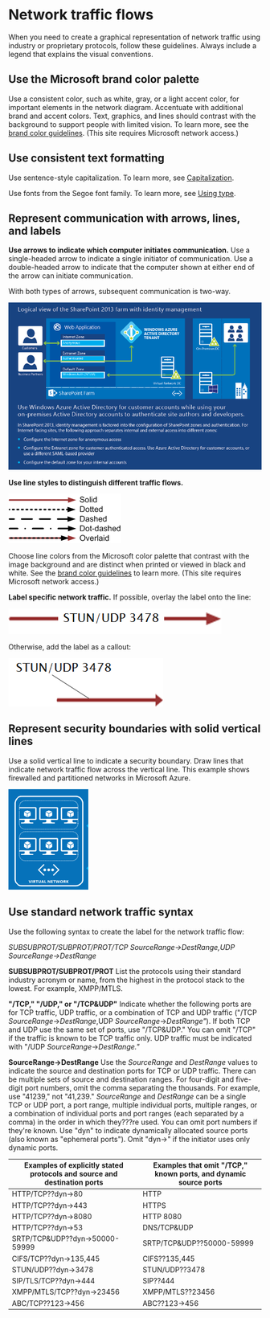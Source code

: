 # Network traffic flows

When
you need to create a graphical representation of network traffic
using industry or proprietary protocols, follow these guidelines.
Always include a legend that explains the visual conventions.

## Use the Microsoft brand color palette

Use
a consistent color, such as white, gray, or a light accent color,
for important elements in the network diagram. Accentuate with
additional brand and accent colors. Text, graphics, and lines
should contrast with the background to support people with limited
vision. To learn more, see the [](https://microsoft.sharepoint.com/teams/BrandCentral/Guidelines/MS_color_and_accessibility_Oct2014.pdf "PDF guidelines for brand colors")[brand color guidelines](https://microsoft.sharepoint.com/teams/BrandCentral/Pages/The-Microsoft-brand-Core-elements-Color.aspx "Color guidelines on Brand Central site"). (This site requires Microsoft network access.)

## Use consistent text formatting

Use sentence-style capitalization. To learn more, see [Capitalization](/style-guide/capitalization).

Use fonts from the Segoe font family. To learn more, see [Using type](/style-guide/text-formatting/using-type/).

## Represent communication with arrows, lines, and labels

**Use arrows to indicate which computer initiates communication.**
Use a single-headed arrow to indicate a single initiator of
communication. Use a double-headed arrow to indicate that the
computer shown at either end of the arrow can initiate
communication. 

With both types of arrows, subsequent communication is two-way.

![](media/network-traffic-flows/589503366.PNG)

**Use line styles to distinguish different traffic flows.**

![](media/network-traffic-flows/1252879060.png)

Choose line colors from the Microsoft color palette that contrast with the image background and are distinct when printed or viewed in black and white. See the [brand color guidelines](https://microsoft.sharepoint.com/teams/BrandCentral/Pages/The-Microsoft-brand-Core-elements-Color.aspx "Color guidelines on Brand Central site") to learn more. (This site requires Microsoft network access.)

**Label specific network traffic.** If possible, overlay the label onto the line: 

![](media/network-traffic-flows/83067036.png)

Otherwise, add the label as a callout:

![](media/network-traffic-flows/572369390.png)

## Represent security boundaries with solid vertical lines

Use
a solid vertical line to indicate a security boundary. Draw lines
that indicate network traffic flow across the vertical line. This
example shows firewalled and partitioned networks in Microsoft
Azure.

![](media/network-traffic-flows/881348326.png)

## Use standard network traffic syntax

Use the following syntax to create the label for the network traffic flow:

*SUBSUBPROT/SUBPROT/PROT/TCP SourceRange-\>DestRange,UDP SourceRange-\>DestRange*

**SUBSUBPROT/SUBPROT/PROT** List
the protocols using their standard industry acronym or name, from the
highest in the protocol stack to the lowest. For example,
XMPP/MTLS. 

**"/TCP," "/UDP," or "/TCP\&UDP"** Indicate
whether the following ports are for TCP traffic, UDP traffic,
or a combination of TCP and UDP traffic ("/TCP *SourceRange*-\>*DestRange*,UDP *SourceRange*-\>*DestRange"*). If
both TCP and UDP use the same set of ports, use "/TCP\&UDP."
You can omit "/TCP" if the traffic is known to be TCP traffic only.
UDP traffic must be indicated with "/UDP *SourceRange*-\>*DestRange."*

**SourceRange-\>DestRange** Use the *SourceRange* and *DestRange*
values to indicate the source and destination ports for TCP or UDP
traffic. There can be multiple sets of source and
destination ranges. For four-digit and five-digit port numbers,
omit the comma separating the thousands. For example, use "41239,"
not "41,239." *SourceRange* and *DestRange*
can be a single TCP or UDP port, a port range, multiple
individual ports, multiple ranges, or a combination of individual
ports and port ranges (each separated by a comma) in the order in
which they???re used. You can omit port numbers if they're
known. Use "dyn" to indicate dynamically allocated source ports
(also known as "ephemeral ports"). Omit "dyn-\>" if the initiator
uses only dynamic ports. 

**Examples of explicitly stated protocols and source and destination ports**|**Examples that omit "/TCP," known ports, and dynamic source ports**
--|--
HTTP/TCP??dyn->80|HTTP
HTTP/TCP??dyn->443|HTTPS
HTTP/TCP??dyn->8080|HTTP 8080
HTTP/TCP??dyn->53|DNS/TCP&UDP
SRTP/TCP&UDP??dyn->50000-59999|SRTP/TCP&UDP??50000-59999
CIFS/TCP??dyn->135,445|CIFS??135,445
STUN/UDP??dyn->3478|STUN/UDP??3478
SIP/TLS/TCP??dyn->444|SIP??444
XMPP/MTLS/TCP??dyn->23456|XMPP/MTLS??23456
ABC/TCP??123->456|ABC??123->456
